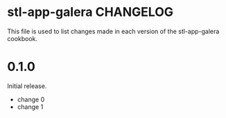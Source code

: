 # stl-app-galera CHANGELOG

This file is used to list changes made in each version of the stl-app-galera cookbook.

# 0.1.0

Initial release.

- change 0
- change 1

